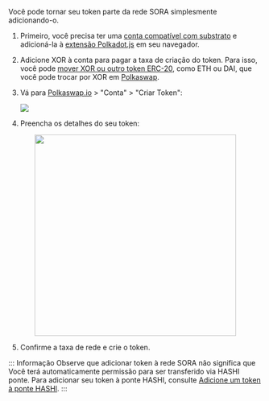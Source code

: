 Você pode tornar seu token parte da rede SORA simplesmente adicionando-o.

1. Primeiro, você precisa ter uma [conta compatível com substrato](https://wiki.polkadot.network/docs/en/learn-accounts) e adicioná-la à [extensão Polkadot.js](https://polkadot.js.org/extension/) em seu navegador.

2. Adicione XOR à conta para pagar a taxa de criação do token. Para isso, você pode [mover XOR ou outro token ERC-20](https://wiki.sora.org/guides/how-to-transfer-from-ethereum-mainnet-to-sora-v2-hashi-bridge), como ETH ou DAI, que você pode trocar por XOR em [Polkaswap](https://polkaswap.io/#/swap).

3. Vá para [Polkaswap.io](https://polkaswap.io/) > "Conta" > "Criar Token":

   ![](/.gitbook/assets/register-asset-create-token.png)

4. Preencha os detalhes do seu token:

<center><img src="/.gitbook/assets/register-asset-create-token-fill-in.png" width="400"></center>

5. Confirme a taxa de rede e crie o token.

::: Informação
Observe que adicionar token à rede SORA não significa que
Você terá automaticamente permissão para ser transferido via HASHI
ponte. Para adicionar seu token à ponte HASHI, consulte
[Adicione um token à ponte HASHI](../snippets/../adding-tokens-to-hashi-bridge).
:::

